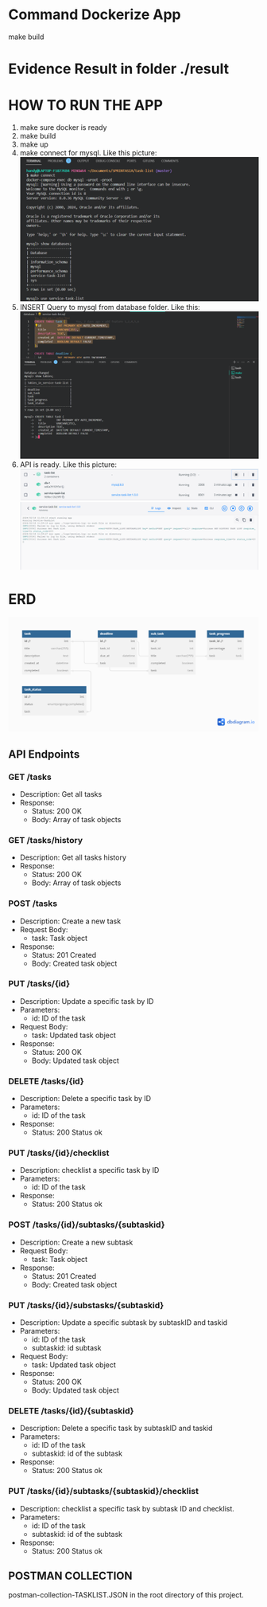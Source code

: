 # Command Dockerize App
make build

# Evidence Result in folder ./result

# HOW TO RUN THE APP
1. make sure docker is ready
2. make build
3. make up
4. make connect for mysql. Like this picture:![make connect mysql](result/makeconnect.PNG)
5. INSERT Query to mysql from database folder. Like this: ![insert query](result/INSERTQUERY.PNG)
6. API is ready. Like this picture: ![Alt text](result/API_READY1.PNG)
![Alt text](result/API_READY2.PNG)

# ERD
![Alt text](<result/ERD SPRINT ASIA.png>)
## API Endpoints

### GET /tasks
- Description: Get all tasks
- Response:
  - Status: 200 OK
  - Body: Array of task objects

### GET /tasks/history
- Description: Get all tasks history
- Response:
  - Status: 200 OK
  - Body: Array of task objects

### POST /tasks
- Description: Create a new task
- Request Body:
  - task: Task object
- Response:
  - Status: 201 Created
  - Body: Created task object

### PUT /tasks/{id}
- Description: Update a specific task by ID
- Parameters:
  - id: ID of the task
- Request Body:
  - task: Updated task object
- Response:
  - Status: 200 OK
  - Body: Updated task object

### DELETE /tasks/{id}
- Description: Delete a specific task by ID
- Parameters:
  - id: ID of the task
- Response:
  - Status: 200 Status ok

### PUT /tasks/{id}/checklist
- Description: checklist a specific task by ID
- Parameters:
  - id: ID of the task
- Response:
  - Status: 200 Status ok

### POST /tasks/{id}/subtasks/{subtaskid}
- Description: Create a new subtask
- Request Body:
  - task: Task object
- Response:
  - Status: 201 Created
  - Body: Created task object

### PUT /tasks/{id}/substasks/{subtaskid}
- Description: Update a specific subtask by subtaskID and taskid
- Parameters:
  - id: ID of the task
  - subtaskid: id subtask
- Request Body:
  - task: Updated task object
- Response:
  - Status: 200 OK
  - Body: Updated task object

### DELETE /tasks/{id}/{subtaskid}
- Description: Delete a specific task by subtaskID and taskid
- Parameters:
  - id: ID of the task
  - subtaskid: id of the subtask
- Response:
  - Status: 200 Status ok

### PUT /tasks/{id}/subtasks/{subtaskid}/checklist
- Description: checklist a specific task by subtask ID and checklist.
- Parameters:
  - id: ID of the task
  - subtaskid: id of the subtask
- Response:
  - Status: 200 Status ok


## POSTMAN COLLECTION
postman-collection-TASKLIST.JSON in the root directory of this project.